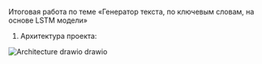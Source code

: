 Итоговая работа по теме «Генератор текста, по ключевым словам, на основе LSTM модели»

1) Архитектура проекта:

![Architecture drawio drawio](https://github.com/user-attachments/assets/90a23708-8f9b-4491-9f04-e12623d97f5d)
